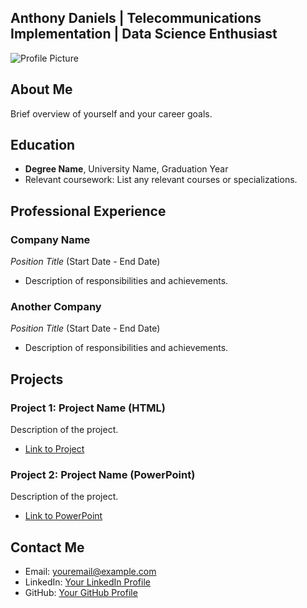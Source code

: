 Anthony Daniels | Telecommunications Implementation | Data Science Enthusiast
---


![Profile Picture]([adanielsfacepic.jpeg](https://github.com/AnthonyKDaniels/Portfolio/blob/main/Adanielsfacepic.jpeg))

## About Me
Brief overview of yourself and your career goals.

## Education
- **Degree Name**, University Name, Graduation Year
- Relevant coursework: List any relevant courses or specializations.

## Professional Experience
### Company Name
*Position Title* (Start Date - End Date)
- Description of responsibilities and achievements.

### Another Company
*Position Title* (Start Date - End Date)
- Description of responsibilities and achievements.

## Projects
### Project 1: Project Name (HTML)
Description of the project.
- [Link to Project](project1.html)

### Project 2: Project Name (PowerPoint)
Description of the project.
- [Link to PowerPoint](project2.pptx)

## Contact Me
- Email: [youremail@example.com](mailto:youremail@example.com)
- LinkedIn: [Your LinkedIn Profile](https://www.linkedin.com/in/yourusername)
- GitHub: [Your GitHub Profile](https://github.com/yourusername)
